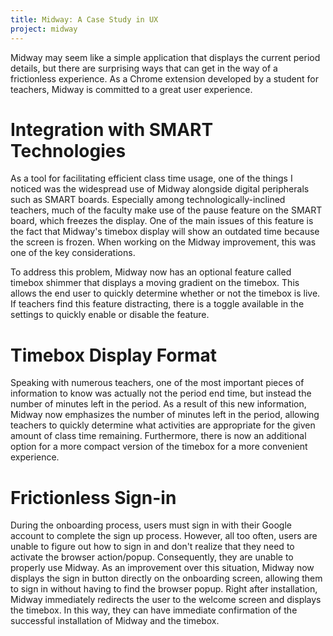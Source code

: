 ```yaml
---
title: Midway: A Case Study in UX
project: midway
---
```


Midway may seem like a simple application that displays the current period details, but there are surprising ways that can get in the way of a frictionless experience. As a Chrome extension developed by a student for teachers, Midway is committed to a great user experience.

# Integration with SMART Technologies
As a tool for facilitating efficient class time usage, one of the things I noticed was the widespread use of Midway alongside digital peripherals such as SMART boards. Especially among technologically-inclined teachers, much of the faculty make use of the pause feature on the SMART board, which freezes the display. One of the main issues of this feature is the fact that Midway's timebox display will show an outdated time because the screen is frozen. When working on the Midway improvement, this was one of the key considerations.

To address this problem, Midway now has an optional feature called timebox shimmer that displays a moving gradient on the timebox. This allows the end user to quickly determine whether or not the timebox is live. If teachers  find this feature distracting, there is a toggle available in the settings to quickly enable or disable the feature.

# Timebox Display Format
Speaking with numerous teachers, one of the most important pieces of information to know was actually not the period end time, but instead the number of minutes left in the period. As a result of this new information, Midway now emphasizes the number of minutes left in the period, allowing teachers to quickly determine what activities are appropriate for the given amount of class time remaining. Furthermore, there is now an additional option for a more compact version of the timebox for a more convenient experience.

# Frictionless Sign-in
During the onboarding process, users must sign in with their Google account to complete the sign up process. However, all too often, users are unable to figure out how to sign in and don't realize that they need to activate the browser action/popup. Consequently, they are unable to properly use Midway. As an improvement over this situation, Midway now displays the sign in button directly on the onboarding screen, allowing them to sign in without having to find the browser popup. Right after installation, Midway immediately redirects the user to the welcome screen and displays the timebox. In this way, they can have immediate confirmation of the successful installation of Midway and the timebox.
